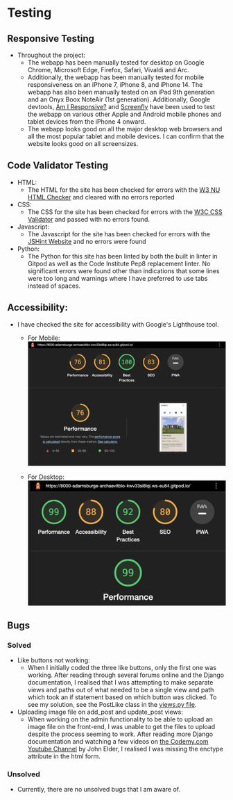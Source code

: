 # Testing

## Responsive Testing
- Throughout the project:
    - The webapp has been manually tested for desktop on Google Chrome, Microsoft Edge, Firefox, Safari, Vivaldi and Arc. 
    - Additionally, the webapp has been manually tested for mobile responsiveness on an iPhone 7, iPhone 8, and iPhone 14. The webapp has also been manually tested on an iPad 9th generation and an Onyx Boox NoteAir (1st generation). Additionally, Google devtools, [Am I Responsive?](https://ui.dev/amiresponsive) and [Screenfly](https://screenfly.org/) have been used to test the webapp on various other Apple and Android mobile phones and tablet devices from the iPhone 4 onward. 
    - The webapp looks good on all the major desktop web browsers and all the most popular tablet and mobile devices. I can confirm that the website looks good on all screensizes.

## Code Validator Testing
- HTML:
    - The HTML for the site has been checked for errors with the [W3 NU HTML Checker](https://validator.w3.org/nu/) and cleared with no errors reported
- CSS:
    - The CSS for the site has been checked for errors with the [W3C CSS Validator](https://jigsaw.w3.org/css-validator/) and passed with no errors found.
- Javascript:
    - The Javascript for the site has been checked for errors with the [JSHint Website](https://jshint.com) and no errors were found
- Python:
    - The Python for this site has been linted by both the built in linter in Gitpod as well as the Code Institute Pep8 replacement linter. No significant errors were found other than indications that some lines were too long and warnings where I have preferred to use tabs instead of spaces.


## Accessibility:
- I have checked the site for accessibility with Google's Lighthouse tool.
    - For Mobile: 
        ![Mobile Lighthouse](static/images/mobile_lighthouse.png)
        
        
    - For Desktop:
        ![Desktop Lighthouse](static/images/lighthouse_desktop.png)


## Bugs

### Solved
- Like buttons not working:
    - When I initially coded the three like buttons, only the first one was working. After reading through several forums online and the Django documentation, I realised that I was attempting to make separate views and paths out of what needed to be a single view and path which took an if statement based on which button was clicked. To see my solution, see the PostLike class in the [views.py file](blog/views.py).
- Uploading image file on add_post and update_post views:
    - When working on the admin functionality to be able to upload an image file on the front-end, I was unable to get the files to upload despite the process seeming to work. After reading more Django documentation and watching a few videos on [the Codemy.com Youtube Channel](https://www.youtube.com/playlist?list=PLCC34OHNcOtqW9BJmgQPPzUpJ8hl49AGy) by John Elder, I realised I was missing the enctype attribute in the html form.

### Unsolved
- Currently, there are no unsolved bugs that I am aware of.